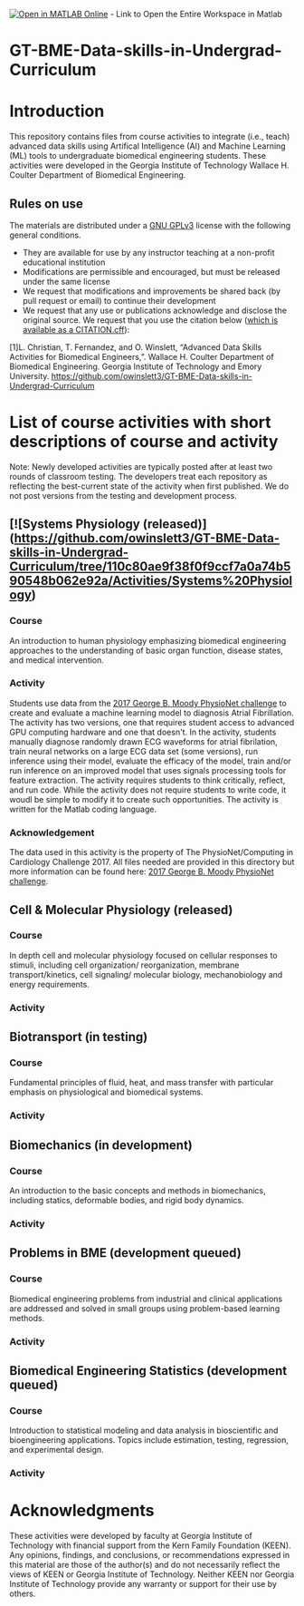 [![Open in MATLAB Online](https://www.mathworks.com/images/responsive/global/open-in-matlab-online.svg)](https://matlab.mathworks.com/open/github/v1?repo=owinslett3/GT-BME-Data-skills-in-Undergrad-Curriculum) - Link to Open the Entire Workspace in Matlab
# GT-BME-Data-skills-in-Undergrad-Curriculum
# Introduction
This repository contains files from course activities to integrate (i.e., teach) advanced data skills using Artifical Intelligence (AI) and Machine Learning (ML) tools to undergraduate biomedical engineering students. These activities were developed in the Georgia Institute of Technology Wallace H. Coulter Department of Biomedical Engineering. 

## Rules on use
The materials are distributed under a [GNU GPLv3]([url](https://choosealicense.com/licenses/gpl-3.0/)) license with the following general conditions.
* They are available for use by any instructor teaching at a non-profit educational institution 
* Modifications are permissible and encouraged, but must be released under the same license
* We request that modifications and improvements be shared back (by pull request or email) to continue their development
* We request that any use or publications acknowledge and disclose the original source.
 We request that you use the citation below ([which is available as a CITATION.cff]([url](https://github.com/owinslett3/GT-BME-Data-skills-in-Undergrad-Curriculum/blob/main/CITATION.cff))):

[1]L. Christian, T. Fernandez, and O. Winslett, “Advanced Data Skills Activities for Biomedical Engineers,”. Wallace H. Coulter Department of Biomedical Engineering. Georgia Institute of Technology and Emory University. https://github.com/owinslett3/GT-BME-Data-skills-in-Undergrad-Curriculum
‌
  
# List of course activities with short descriptions of course and activity
Note: Newly developed activities are typically posted after at least two rounds of classroom testing. The developers treat each repository as reflecting the best-current state of the activity when first published. We do not post versions from the testing and development process.
## [![Systems Physiology (released)] (https://github.com/owinslett3/GT-BME-Data-skills-in-Undergrad-Curriculum/tree/110c80ae9f38f0f9ccf7a0a74b590548b062e92a/Activities/Systems%20Physiology)   
###  Course
An introduction to human physiology emphasizing biomedical engineering approaches to the understanding of basic organ function, disease states, and medical intervention.
###  Activity 
Students use data from the [2017 George B. Moody PhysioNet challenge]([url](https://physionet.org/content/challenge-2017/1.0.0/)) to create and evaluate a machine learning model to diagnosis Atrial Fibrillation. The activity has two versions, one that requires student access to advanced GPU computing hardware and one that doesn't. In the activity, students manually diagnose randomly drawn ECG waveforms for atrial fibrilation, train neural networks on a large ECG data set (some versions), run inference using their model, evaluate the efficacy of the model, train and/or run inference on an improved model that uses signals processing tools for feature extraction. The activity requires students to think critically, reflect, and run code. While the activity does not require students to write code, it woudl be simple to modify it to create such opportunities. The activity is written for the Matlab coding language. 
### Acknowledgement
The data used in this activity is the property of The PhysioNet/Computing in Cardiology Challenge 2017. All files needed are provided in this directory but more information can be found here: [2017 George B. Moody PhysioNet challenge]([url](https://physionet.org/content/challenge-2017/1.0.0/)).

## Cell & Molecular Physiology (released)
### Course 
In depth cell and molecular physiology focused on cellular responses to stimuli, including cell organization/ reorganization, membrane transport/kinetics, cell signaling/ molecular biology, mechanobiology and energy requirements.
### Activity

## Biotransport (in testing)
### Course
Fundamental principles of fluid, heat, and mass transfer with particular emphasis on physiological and biomedical systems.
### Activity

## Biomechanics (in development)
### Course 
An introduction to the basic concepts and methods in biomechanics, including statics, deformable bodies, and rigid body dynamics. 
### Activity

## Problems in BME (development queued)
### Course 
Biomedical engineering problems from industrial and clinical applications are addressed and solved in small groups using problem-based learning methods.
### Activity


## Biomedical Engineering Statistics (development queued) 
### Course 
Introduction to statistical modeling and data analysis in bioscientific and bioengineering applications. Topics include estimation, testing, regression, and experimental design.
### Activity



# Acknowledgments
These activities were developed by faculty at Georgia Institute of Technology with financial support from the Kern Family Foundation (KEEN). Any opinions, findings, and conclusions, or recommendations expressed in this material are those of the author(s) and do not necessarily reflect the views of KEEN or Georgia Institute of Technology. Neither KEEN nor Georgia Institute of Technology provide any warranty or support for their use by others.   
